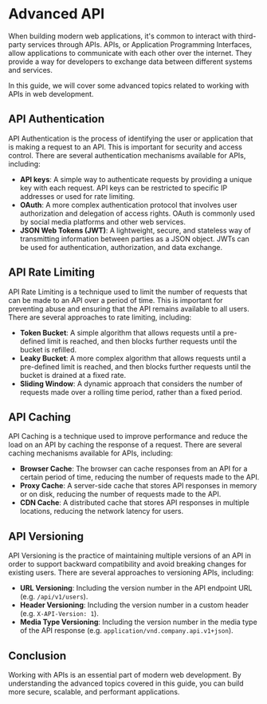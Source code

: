 # Advanced API

When building modern web applications, it's common to interact with third-party services through APIs. APIs, or Application Programming Interfaces, allow applications to communicate with each other over the internet. They provide a way for developers to exchange data between different systems and services.

In this guide, we will cover some advanced topics related to working with APIs in web development.

## API Authentication

API Authentication is the process of identifying the user or application that is making a request to an API. This is important for security and access control. There are several authentication mechanisms available for APIs, including:

- **API keys**: A simple way to authenticate requests by providing a unique key with each request. API keys can be restricted to specific IP addresses or used for rate limiting.
- **OAuth**: A more complex authentication protocol that involves user authorization and delegation of access rights. OAuth is commonly used by social media platforms and other web services.
- **JSON Web Tokens (JWT)**: A lightweight, secure, and stateless way of transmitting information between parties as a JSON object. JWTs can be used for authentication, authorization, and data exchange.

## API Rate Limiting

API Rate Limiting is a technique used to limit the number of requests that can be made to an API over a period of time. This is important for preventing abuse and ensuring that the API remains available to all users. There are several approaches to rate limiting, including:

- **Token Bucket**: A simple algorithm that allows requests until a pre-defined limit is reached, and then blocks further requests until the bucket is refilled.
- **Leaky Bucket**: A more complex algorithm that allows requests until a pre-defined limit is reached, and then blocks further requests until the bucket is drained at a fixed rate.
- **Sliding Window**: A dynamic approach that considers the number of requests made over a rolling time period, rather than a fixed period.

## API Caching

API Caching is a technique used to improve performance and reduce the load on an API by caching the response of a request. There are several caching mechanisms available for APIs, including:

- **Browser Cache**: The browser can cache responses from an API for a certain period of time, reducing the number of requests made to the API.
- **Proxy Cache**: A server-side cache that stores API responses in memory or on disk, reducing the number of requests made to the API.
- **CDN Cache**: A distributed cache that stores API responses in multiple locations, reducing the network latency for users.

## API Versioning

API Versioning is the practice of maintaining multiple versions of an API in order to support backward compatibility and avoid breaking changes for existing users. There are several approaches to versioning APIs, including:

- **URL Versioning**: Including the version number in the API endpoint URL (e.g. `/api/v1/users`).
- **Header Versioning**: Including the version number in a custom header (e.g. `X-API-Version: 1`).
- **Media Type Versioning**: Including the version number in the media type of the API response (e.g. `application/vnd.company.api.v1+json`).

## Conclusion

Working with APIs is an essential part of modern web development. By understanding the advanced topics covered in this guide, you can build more secure, scalable, and performant applications.